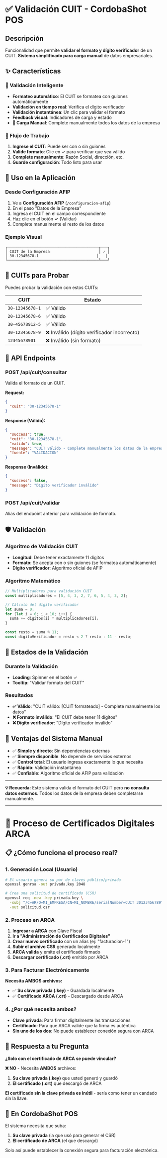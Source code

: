 # ✅ Validación CUIT - CordobaShot POS

## Descripción

Funcionalidad que permite **validar el formato y dígito verificador** de un CUIT. **Sistema simplificado para carga manual** de datos empresariales.

## ✨ Características

### 🎯 Validación Inteligente
- **Formateo automático**: El CUIT se formatea con guiones automáticamente
- **Validación en tiempo real**: Verifica el dígito verificador
- **Validación instantánea**: Un clic para validar el formato
- **Feedback visual**: Indicadores de carga y estado
- **🔧 Carga Manual**: Complete manualmente todos los datos de la empresa

### 📝 Flujo de Trabajo
1. **Ingrese el CUIT**: Puede ser con o sin guiones
2. **Valide formato**: Clic en ✓ para verificar que sea válido
3. **Complete manualmente**: Razón Social, dirección, etc.
4. **Guarde configuración**: Todo listo para usar

## 🚀 Uso en la Aplicación

### Desde Configuración AFIP
1. Ve a **Configuración AFIP** (`/configuracion-afip`)
2. En el paso "Datos de la Empresa"
3. Ingresa el CUIT en el campo correspondiente
4. Haz clic en el botón **✓** (Validar)
5. Complete manualmente el resto de los datos

### Ejemplo Visual
```
┌─────────────────────────────────────────┬───┐
│ CUIT de la Empresa                      │ ✓ │
│ 30-12345678-1                          │   │
└─────────────────────────────────────────┴───┘
```

## 🧪 CUITs para Probar

Puedes probar la validación con estos CUITs:

| CUIT | Estado |
|------|--------|
| `30-12345678-1` | ✅ Válido |
| `20-12345678-6` | ✅ Válido |
| `30-45678912-5` | ✅ Válido |
| `30-12345678-9` | ❌ Inválido (dígito verificador incorrecto) |
| `12345678901` | ❌ Inválido (sin formato) |

## 🔧 API Endpoints

### POST /api/cuit/consultar
Valida el formato de un CUIT.

**Request:**
```json
{
  "cuit": "30-12345678-1"
}
```

**Response (Válido):**
```json
{
  "success": true,
  "cuit": "30-12345678-1",
  "valido": true,
  "message": "CUIT válido - Complete manualmente los datos de la empresa",
  "fuente": "VALIDACION"
}
```

**Response (Inválido):**
```json
{
  "success": false,
  "message": "Dígito verificador inválido"
}
```

### POST /api/cuit/validar
Alias del endpoint anterior para validación de formato.

## 🛡️ Validación

### Algoritmo de Validación CUIT
- **Longitud**: Debe tener exactamente 11 dígitos
- **Formato**: Se acepta con o sin guiones (se formatea automáticamente)
- **Dígito verificador**: Algoritmo oficial de AFIP

### Algoritmo Matemático
```javascript
// Multiplicadores para validación CUIT
const multiplicadores = [5, 4, 3, 2, 7, 6, 5, 4, 3, 2];

// Cálculo del dígito verificador
let suma = 0;
for (let i = 0; i < 10; i++) {
  suma += digitos[i] * multiplicadores[i];
}

const resto = suma % 11;
const digitoVerificador = resto < 2 ? resto : 11 - resto;
```

## 🔄 Estados de la Validación

### Durante la Validación
- **Loading**: Spinner en el botón ✓
- **Tooltip**: "Validar formato del CUIT"

### Resultados
- **✅ Válido**: "CUIT válido: [CUIT formateado] - Complete manualmente los datos"
- **❌ Formato inválido**: "El CUIT debe tener 11 dígitos"
- **❌ Dígito verificador**: "Dígito verificador inválido"

## 🎯 Ventajas del Sistema Manual

- ✅ **Simple y directo**: Sin dependencias externas
- ✅ **Siempre disponible**: No depende de servicios externos
- ✅ **Control total**: El usuario ingresa exactamente lo que necesita
- ✅ **Rápido**: Validación instantánea
- ✅ **Confiable**: Algoritmo oficial de AFIP para validación

---

**💡 Recuerda:** Este sistema valida el formato del CUIT pero **no consulta datos externos**. Todos los datos de la empresa deben completarse manualmente.

---

# 🔐 Proceso de Certificados Digitales ARCA

## 📋 ¿Cómo funciona el proceso real?

### 1. **Generación Local (Usuario)**
```bash
# El usuario genera su par de claves público/privada
openssl genrsa -out privada.key 2048

# Crea una solicitud de certificado (CSR)
openssl req -new -key privada.key \
  -subj "/C=AR/O=MI_EMPRESA/CN=MI_NOMBRE/serialNumber=CUIT 30123456789" \
  -out solicitud.csr
```

### 2. **Proceso en ARCA**
1. **Ingresar a ARCA** con Clave Fiscal
2. **Ir a "Administración de Certificados Digitales"**
3. **Crear nuevo certificado** con un alias (ej: "facturacion-1")
4. **Subir el archivo CSR** generado localmente
5. **ARCA valida** y emite el certificado firmado
6. **Descargar certificado (.crt)** emitido por ARCA

### 3. **Para Facturar Electrónicamente**
**Necesita AMBOS archivos:**
- ✅ **Su clave privada (.key)** - Guardada localmente
- ✅ **Certificado ARCA (.crt)** - Descargado desde ARCA

### 4. **¿Por qué necesita ambos?**
- **Clave privada**: Para firmar digitalmente las transacciones
- **Certificado**: Para que ARCA valide que la firma es auténtica
- **Sin uno de los dos**: No puede establecer conexión segura con ARCA

## 🎯 **Respuesta a tu Pregunta**

**¿Solo con el certificado de ARCA se puede vincular?**

**❌ NO** - Necesita **AMBOS** archivos:

1. **Su clave privada (.key)** que usted generó y guardó
2. **El certificado (.crt)** que descargó de ARCA

**El certificado sin la clave privada es inútil** - sería como tener un candado sin la llave.

## 🔧 **En CordobaShot POS**

El sistema necesita que suba:
1. **Su clave privada** (la que usó para generar el CSR)
2. **El certificado de ARCA** (el que descargó)

Solo así puede establecer la conexión segura para facturación electrónica. 